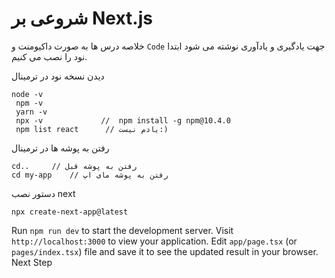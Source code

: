 # شروعی بر Next.js

خلاصه درس ها به صورت داکیومنت و `Code` جهت یادگیری و یادآوری نوشته می شود
ابتدا نود را نصب می کنیم.

دیدن نسخه نود در ترمینال 
```
node -v
 npm -v 
 yarn -v
 npx -v             //  npm install -g npm@10.4.0  
 npm list react      // یادم نیست:)

```

رفتن به پوشه ها در ترمینال
```
cd..     // رفتن به پوشه قبل
cd my-app    // رفتن به پوشه مای اپ

```


دستور نصب next
```
npx create-next-app@latest

```


Run `npm run dev` to start the development server.
Visit `http://localhost:3000` to view your application.
Edit `app/page.tsx` (or `pages/index.tsx`) file and save it to see the updated result in your browser.
Next Step




